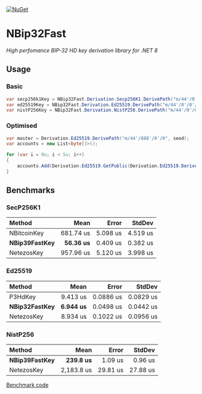 [![NuGet](https://img.shields.io/nuget/v/NBip32Fast.svg)](https://www.nuget.org/packages/NBip32Fast)

# NBip32Fast
*High perfomance BIP-32 HD key derivation library for .NET 8*

## Usage
### Basic
```cs
var secp256k1Key = NBip32Fast.Derivation.Secp256K1.DerivePath("m/44'/0'/0'/0/0", seed).Key;
var ed25519Key = NBip32Fast.Derivation.Ed25519.DerivePath("m/44'/0'/0'/0'/0'", seed).Key;
var nistP256Key = NBip32Fast.Derivation.NistP256.DerivePath("m/44'/0'/0'/0'/0'", seed).Key;
```

### Optimised
```cs
var master = Derivation.Ed25519.DerivePath("m/44'/888'/0'/0", seed);
var accounts = new List<byte[]>();

for (var i = 0u; i < 5u; i++)
{
    accounts.Add(Derivation.Ed25519.GetPublic(Derivation.Ed25519.Derive(master, new KeyPathElement(i, true)).Key));
}
```

## Benchmarks
### SecP256K1
| Method        | Mean      | Error    | StdDev   |
|:--------------|----------:|---------:|---------:|
| NBitcoinKey   | 681.74 us | 5.098 us | 4.519 us |
| **NBip39FastKey** | **56.36 us** | 0.409 us | 0.382 us |
| NetezosKey    | 957.96 us | 5.120 us | 3.998 us |

### Ed25519
| Method        | Mean     | Error     | StdDev    |
|:--------------|---------:|----------:|----------:|
| P3HdKey       | 9.413 us | 0.0886 us | 0.0829 us |
| **NBip32FastKey** | **6.944 us** | 0.0498 us | 0.0442 us |
| NetezosKey    | 8.934 us | 0.1022 us | 0.0956 us |

### NistP256
| Method        | Mean       | Error    | StdDev   |
|:--------------|-----------:|---------:|---------:|
| **NBip39FastKey** | **239.8 us** |  1.09 us |  0.96 us |
| NetezosKey    | 2,183.8 us | 29.81 us | 27.88 us |

[Benchmark code](https://github.com/kzorin52/NBip32Fast/blob/master/NBip32Fast.Benchmark/Program.cs)
